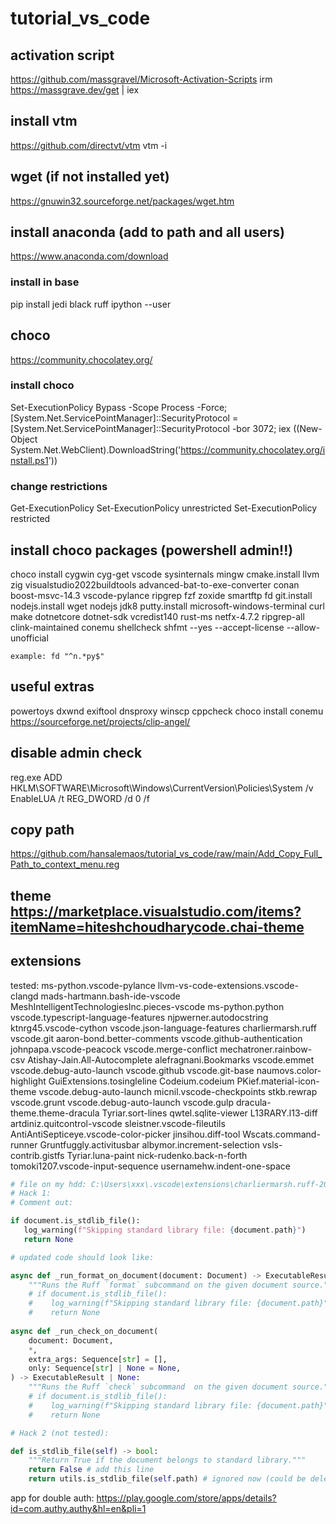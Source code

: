 # tutorial_vs_code

## activation script
https://github.com/massgravel/Microsoft-Activation-Scripts
irm https://massgrave.dev/get | iex

## install vtm 
https://github.com/directvt/vtm
vtm -i

## wget (if not installed yet)
https://gnuwin32.sourceforge.net/packages/wget.htm

## install anaconda (add to path and all users)
https://www.anaconda.com/download

### install in base 
pip install jedi black ruff ipython --user

## choco 
https://community.chocolatey.org/

### install choco 
Set-ExecutionPolicy Bypass -Scope Process -Force; [System.Net.ServicePointManager]::SecurityProtocol = [System.Net.ServicePointManager]::SecurityProtocol -bor 3072; iex ((New-Object System.Net.WebClient).DownloadString('https://community.chocolatey.org/install.ps1'))

### change restrictions

Get-ExecutionPolicy 
Set-ExecutionPolicy unrestricted
Set-ExecutionPolicy restricted

## install choco packages (powershell admin!!)

choco install cygwin cyg-get vscode sysinternals mingw cmake.install llvm zig visualstudio2022buildtools advanced-bat-to-exe-converter conan boost-msvc-14.3 vscode-pylance ripgrep fzf zoxide smartftp fd git.install nodejs.install wget nodejs jdk8 putty.install microsoft-windows-terminal curl make dotnetcore dotnet-sdk vcredist140 rust-ms netfx-4.7.2 ripgrep-all clink-maintained conemu shellcheck shfmt --yes --accept-license --allow-unofficial

```
example: fd "^n.*py$"
```

## useful extras 

powertoys 
dxwnd
exiftool
dnsproxy
winscp
cppcheck
choco install conemu
https://sourceforge.net/projects/clip-angel/

## disable admin check 

reg.exe ADD HKLM\SOFTWARE\Microsoft\Windows\CurrentVersion\Policies\System /v EnableLUA /t REG_DWORD /d 0 /f

## copy path 

https://github.com/hansalemaos/tutorial_vs_code/raw/main/Add_Copy_Full_Path_to_context_menu.reg

## theme https://marketplace.visualstudio.com/items?itemName=hiteshchoudharycode.chai-theme

## extensions

tested: 
ms-python.vscode-pylance
llvm-vs-code-extensions.vscode-clangd
mads-hartmann.bash-ide-vscode
MeshIntelligentTechnologiesInc.pieces-vscode
ms-python.python
vscode.typescript-language-features
njpwerner.autodocstring
ktnrg45.vscode-cython
vscode.json-language-features
charliermarsh.ruff
vscode.git
aaron-bond.better-comments
vscode.github-authentication
johnpapa.vscode-peacock
vscode.merge-conflict
mechatroner.rainbow-csv
Atishay-Jain.All-Autocomplete
alefragnani.Bookmarks
vscode.emmet
vscode.debug-auto-launch
vscode.github
vscode.git-base
naumovs.color-highlight
GuiExtensions.tosingleline
Codeium.codeium
PKief.material-icon-theme
vscode.debug-auto-launch
micnil.vscode-checkpoints
stkb.rewrap
vscode.grunt
vscode.debug-auto-launch
vscode.gulp
dracula-theme.theme-dracula
Tyriar.sort-lines
qwtel.sqlite-viewer
L13RARY.l13-diff
artdiniz.quitcontrol-vscode
sleistner.vscode-fileutils
AntiAntiSepticeye.vscode-color-picker
jinsihou.diff-tool
Wscats.command-runner
Gruntfuggly.activitusbar
albymor.increment-selection
vsls-contrib.gistfs
Tyriar.luna-paint
nick-rudenko.back-n-forth
tomoki1207.vscode-input-sequence
usernamehw.indent-one-space

```python 
# file on my hdd: C:\Users\xxx\.vscode\extensions\charliermarsh.ruff-2024.2.0-win32-x64\bundled\libs\ruff_lsp\server.py
# Hack 1:
# Comment out:

if document.is_stdlib_file():
   log_warning(f"Skipping standard library file: {document.path}")
   return None

# updated code should look like:

async def _run_format_on_document(document: Document) -> ExecutableResult | None:
    """Runs the Ruff `format` subcommand on the given document source."""
    # if document.is_stdlib_file():
    #    log_warning(f"Skipping standard library file: {document.path}")
    #    return None
	
async def _run_check_on_document(
    document: Document,
    *,
    extra_args: Sequence[str] = [],
    only: Sequence[str] | None = None,
) -> ExecutableResult | None:
    """Runs the Ruff `check` subcommand  on the given document source."""
    # if document.is_stdlib_file():
    #    log_warning(f"Skipping standard library file: {document.path}")
    #    return None

# Hack 2 (not tested):

def is_stdlib_file(self) -> bool:
	"""Return True if the document belongs to standard library."""
	return False # add this line
	return utils.is_stdlib_file(self.path) # ignored now (could be deleted)
```


app for double auth:
https://play.google.com/store/apps/details?id=com.authy.authy&hl=en&pli=1
